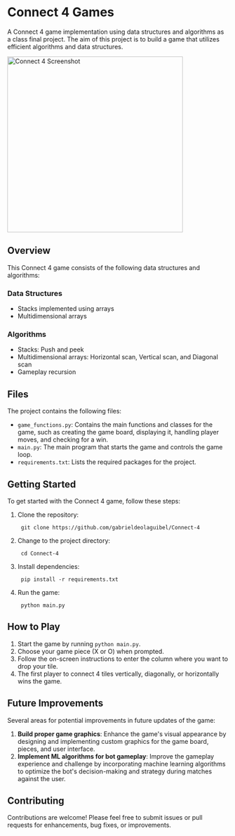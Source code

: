 # Connect 4 Games

A Connect 4 game implementation using data structures and algorithms as a class final project. The aim of this project is to build a game that utilizes efficient algorithms and data structures.

<img src="https://www.linkpicture.com/q/Screenshot-2023-04-30-at-8.41.51-PM.png" alt="Connect 4 Screenshot" width="400">


## Overview

This Connect 4 game consists of the following data structures and algorithms:

### Data Structures

- Stacks implemented using arrays
- Multidimensional arrays

### Algorithms

- Stacks: Push and peek
- Multidimensional arrays: Horizontal scan, Vertical scan, and Diagonal scan
- Gameplay recursion

## Files

The project contains the following files:

- `game_functions.py`: Contains the main functions and classes for the game, such as creating the game board, displaying it, handling player moves, and checking for a win.
- `main.py`: The main program that starts the game and controls the game loop.
- `requirements.txt`: Lists the required packages for the project.

## Getting Started

To get started with the Connect 4 game, follow these steps:

1. Clone the repository:

 		git clone https://github.com/gabrieldeolaguibel/Connect-4

2. Change to the project directory:

 		cd Connect-4

3. Install dependencies:

 		pip install -r requirements.txt

4. Run the game:

 		python main.py

## How to Play

1. Start the game by running `python main.py`.
2. Choose your game piece (X or O) when prompted.
3. Follow the on-screen instructions to enter the column where you want to drop your tile.
4. The first player to connect 4 tiles vertically, diagonally, or horizontally wins the game.

## Future Improvements

Several areas for potential improvements in future updates of the game:

1. **Build proper game graphics**: Enhance the game's visual appearance by designing and implementing custom graphics for the game board, pieces, and user interface.
2. **Implement ML algorithms for bot gameplay**: Improve the gameplay experience and challenge by incorporating machine learning algorithms to optimize the bot's decision-making and strategy during matches against the user.


## Contributing

Contributions are welcome! Please feel free to submit issues or pull requests for enhancements, bug fixes, or improvements.



